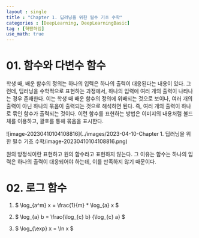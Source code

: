 ```yaml
---
layout : single
title : "Chapter 1. 딥러닝을 위한 필수 기초 수학"
categories : [DeepLearning, DeepLearningBasic]
tag : [혁팬하임]
use_math: true
---
```


# 01. 함수와 다변수 함수
 학생 때, 배운 함수의 정의는 하나의 입력은 하나의 출력이 대응된다는 내용이 있다. 그런데, 딥러닝을 수학적으로 표현하는 과정에서, 하나의 입력에 여러 개의 출력이 나타나는 경우 존재한다. 이는 학생 때 배운 함수의 정의에 위배되는 것으로 보이나, 여러 개의 출력이 아닌 하나의 묶음이 출력되는 것으로 해석하면 된다. 즉, 여러 개의 출력이 하나로 묶인 함수가 출력되는 것이다. 이런 함수를 표현하는 방법은 이미지의 내용처럼 볼드체를 이용하고, 괄호를 통해 묶음을 표시한다.

![image-20230410104108816](../images/2023-04-10-Chapter 1. 딥러닝을 위한 필수 기초 수학/image-20230410104108816.png)

원의 방정식이란 표현하고 원의 함수라고 표현하지 않는다.  그 이유는 함수는 하나의 입력은 하나의 출력이 대응되어야 하는데, 이를 만족하지 않기 때문이다.



# 02. 로그 함수

1. $ \log_{a^m} x = \frac{1}{m} * \log_{a} x $

2. $  \log_{a} b = \frac{\log_{c} b} {\log_{c} a} $

3. $ \log_{\exp} x = \ln x $



